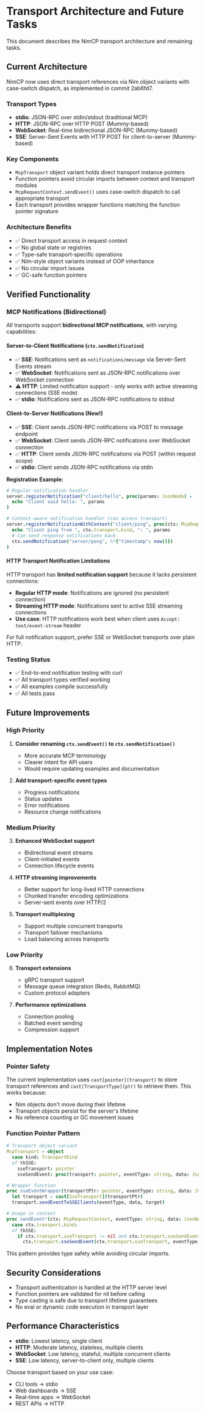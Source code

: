 # Transport Architecture and Future Tasks

This document describes the NimCP transport architecture and remaining tasks.

## Current Architecture

NimCP now uses direct transport references via Nim object variants with case-switch dispatch, as implemented in commit 2ab6fd7.

### Transport Types

- **stdio**: JSON-RPC over stdin/stdout (traditional MCP)
- **HTTP**: JSON-RPC over HTTP POST (Mummy-based)
- **WebSocket**: Real-time bidirectional JSON-RPC (Mummy-based) 
- **SSE**: Server-Sent Events with HTTP POST for client-to-server (Mummy-based)

### Key Components

- `McpTransport` object variant holds direct transport instance pointers
- Function pointers avoid circular imports between context and transport modules
- `McpRequestContext.sendEvent()` uses case-switch dispatch to call appropriate transport
- Each transport provides wrapper functions matching the function pointer signature

### Architecture Benefits

- ✅ Direct transport access in request context
- ✅ No global state or registries
- ✅ Type-safe transport-specific operations
- ✅ Nim-style object variants instead of OOP inheritance
- ✅ No circular import issues
- ✅ GC-safe function pointers

## Verified Functionality

### MCP Notifications (Bidirectional)

All transports support **bidirectional MCP notifications**, with varying capabilities:

#### Server-to-Client Notifications (`ctx.sendNotification`)

- ✅ **SSE**: Notifications sent as `notifications/message` via Server-Sent Events stream
- ✅ **WebSocket**: Notifications sent as JSON-RPC notifications over WebSocket connection  
- ⚠️ **HTTP**: Limited notification support - only works with active streaming connections (SSE mode)
- ✅ **stdio**: Notifications sent as JSON-RPC notifications to stdout

#### Client-to-Server Notifications (New!)

- ✅ **SSE**: Client sends JSON-RPC notifications via POST to message endpoint
- ✅ **WebSocket**: Client sends JSON-RPC notifications over WebSocket connection
- ✅ **HTTP**: Client sends JSON-RPC notifications via POST (within request scope)
- ✅ **stdio**: Client sends JSON-RPC notifications via stdin

**Registration Example:**
```nim
# Regular notification handler
server.registerNotification("client/hello", proc(params: JsonNode) =
  echo "Client said hello: ", params
)

# Context-aware notification handler (can access transport)
server.registerNotificationWithContext("client/ping", proc(ctx: McpRequestContext, params: JsonNode) =
  echo "Client ping from ", ctx.transport.kind, ": ", params
  # Can send response notifications back
  ctx.sendNotification("server/pong", %*{"timestamp": now()})
)
```

#### HTTP Transport Notification Limitations

HTTP transport has **limited notification support** because it lacks persistent connections:

- **Regular HTTP mode**: Notifications are ignored (no persistent connection)
- **Streaming HTTP mode**: Notifications sent to active SSE streaming connections
- **Use case**: HTTP notifications work best when client uses `Accept: text/event-stream` header

For full notification support, prefer SSE or WebSocket transports over plain HTTP.

### Testing Status

- ✅ End-to-end notification testing with curl
- ✅ All transport types verified working
- ✅ All examples compile successfully
- ✅ All tests pass

## Future Improvements

### High Priority

1. **Consider renaming `ctx.sendEvent()` to `ctx.sendNotification()`**
   - More accurate MCP terminology
   - Clearer intent for API users
   - Would require updating examples and documentation

2. **Add transport-specific event types**
   - Progress notifications
   - Status updates  
   - Error notifications
   - Resource change notifications

### Medium Priority

3. **Enhanced WebSocket support**
   - Bidirectional event streams
   - Client-initiated events
   - Connection lifecycle events

4. **HTTP streaming improvements**
   - Better support for long-lived HTTP connections
   - Chunked transfer encoding optimizations
   - Server-sent events over HTTP/2

5. **Transport multiplexing**
   - Support multiple concurrent transports
   - Transport failover mechanisms
   - Load balancing across transports

### Low Priority

6. **Transport extensions**
   - gRPC transport support
   - Message queue integration (Redis, RabbitMQ)
   - Custom protocol adapters

7. **Performance optimizations**
   - Connection pooling
   - Batched event sending
   - Compression support

## Implementation Notes

### Pointer Safety

The current implementation uses `cast[pointer](transport)` to store transport references and `cast[TransportType](ptr)` to retrieve them. This works because:

- Nim objects don't move during their lifetime
- Transport objects persist for the server's lifetime
- No reference counting or GC movement issues

### Function Pointer Pattern

```nim
# Transport object variant
McpTransport = object
  case kind: TransportKind
  of tkSSE:
    sseTransport: pointer
    sseSendEvent: proc(transport: pointer, eventType: string, data: JsonNode, target: string) {.gcsafe.}

# Wrapper function  
proc sseEventWrapper(transportPtr: pointer, eventType: string, data: JsonNode, target: string) {.gcsafe.} =
  let transport = cast[SseTransport](transportPtr)
  transport.sendEventToSSEClients(eventType, data, target)

# Usage in context
proc sendEvent*(ctx: McpRequestContext, eventType: string, data: JsonNode, target: string = "") =
  case ctx.transport.kind:
  of tkSSE:
    if ctx.transport.sseTransport != nil and ctx.transport.sseSendEvent != nil:
      ctx.transport.sseSendEvent(ctx.transport.sseTransport, eventType, data, target)
```

This pattern provides type safety while avoiding circular imports.

## Security Considerations

- Transport authentication is handled at the HTTP server level
- Function pointers are validated for nil before calling
- Type casting is safe due to transport lifetime guarantees
- No eval or dynamic code execution in transport layer

## Performance Characteristics

- **stdio**: Lowest latency, single client
- **HTTP**: Moderate latency, stateless, multiple clients  
- **WebSocket**: Low latency, stateful, multiple concurrent clients
- **SSE**: Low latency, server-to-client only, multiple clients

Choose transport based on your use case:
- CLI tools → stdio
- Web dashboards → SSE  
- Real-time apps → WebSocket
- REST APIs → HTTP